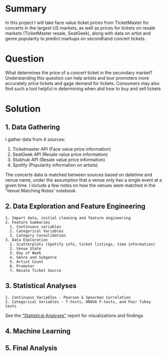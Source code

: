 # Summary
In this project I will take face value ticket prices from TicketMaster for concerts in the largest US markets, as well as prices for tickets on resale markets (TicketMaster resale, SeatGeek), along with data on artist and genre popularity to predict markups on secondhand concert tickets.

# Question
What determines the price of a concert ticket in the secondary market? Understanding this question can help artists and tour promoters more accurately price tickets and gage demand for tickets.
Consumers may also find such a tool helpful in determining when ahd how to buy and sell tickets

# Solution

## 1. Data Gathering
I gather data from 4 sources:
1. Ticketmaster API (Face value price information)
2. SeatGeek API (Resale value price information)
3. Stubhub API (Resale value price information)
4. Spotify (Popularity information on artists)

The concerts data is matched between sources based on datetime and venue name, under the assumption that a venue only has a single event at a given time. I include a few notes on how the venues were matched in the 'Venue Matching Notes' notebook.

## 2. Data Exploration and Feature Engineering
    1. Import data, initial cleaning and feature engineering
    2. Feature Summaries
      1. Continuous variables
      2. Categorical Variables
      3. Category Consolidation
    3. Data Exploration
      1. Scatterplots (Spotify info, ticket listings, time information)
      2. Venue State
      3. Day of Week
      4. Genre and Subgenre
      5. Artist Count
      6. Promoter
      7. Resale Ticket Source  
## 3. Statistical Analyses
    1. Continuous Variables - Pearson & Spearman Correlation
    2. Categorical Variables - T-tests, ANOVA F-tests, and Pair Tukey tests

See the ["Statistical Analyses"](3.Statistical_Analyses.md) report for visualizations and findings
## 4. Machine Learning
## 5. Final Analysis
